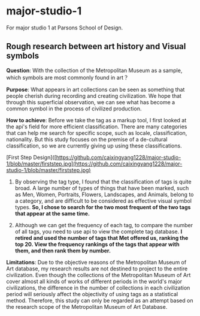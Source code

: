 # major-studio-1
For major studio 1 at Parsons School of Design.
## Rough research between art history and Visual symbols

**Question**: With the collection of the Metropolitan Museum as a sample, which symbols are most commonly found in art？

**Purpose**: What appears in art collections can be seen as something that people cherish during recording and creating civilization. We hope that through this superficial observation, we can see what has become a common symbol in the process of civilized production.

**How to achieve**: Before we take the tag as a markup tool, I first looked at the api's field for more efficient classification. There are many categories that can help me search for specific scope, such as locale, classification, nationality. But this study focuses on the premise of a de-cultural classification, so we are currently giving up using these classifications.

[First Step Design]([https://github.com/caixingyang1228/major-studio-1/blob/master/firststep.jpg](https://github.com/caixingyang1228/major-studio-1/blob/master/firststep.jpg)

1. By observing the tag type, I found that the classification of tags is quite broad. A large number of types of things that have been marked, such as Men, Women, Portraits, Flowers, Landscapes, and Animals, belong to a category, and are difficult to be considered as effective visual symbol types.
**So, I chose to search for the two most frequent of the two tags that appear at the same time.**

2. Although we can get the frequency of each tag, to compare the number of all tags, you need to use api to view the complete tag database. **I retired and used the number of tags that Met offered us, ranking the top 20. View the frequency rankings of the tags that appear with them, and then rank them by number.**

**Limitations**: Due to the objective reasons of the Metropolitan Museum of Art database, my research results are not destined to project to the entire civilization. Even though the collections of the Metropolitan Museum of Art cover almost all kinds of works of different periods in the world's major civilizations, the difference in the number of collections in each civilization period will seriously affect the objectivity of using tags as a statistical method. Therefore, this study can only be regarded as an attempt based on the research scope of the Metropolitan Museum of Art Database.
